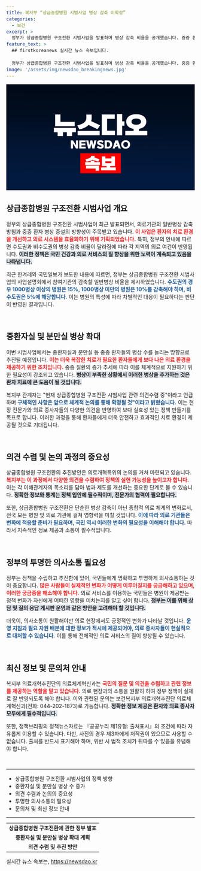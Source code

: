 ```yaml
---
title: 복지부 “상급종합병원 시범사업 병상 감축 미확정”
categories:
  - 보건
excerpt: >
  정부가 상급종합병원 구조전환 시범사업을 발표하며 병상 감축 비율을 공개했습니다. 중증 환자 병상은 오히려 늘린다고 하니, 의료 체계의 대변화가 눈앞에 다가왔습니다!
feature_text: >
  ## firstkoreanews 실시간 뉴스 속보입니다.

  정부가 상급종합병원 구조전환 시범사업을 발표하며 병상 감축 비율을 공개했습니다. 중증 환자 병상은 오히려 늘린다고 하니, 의료 체계의 대변화가 눈앞에 다가왔습니다!
image: '/assets/img/newsdao_breakingnews.jpg'
---
```


<p><img src="/assets/img/newsdao_breakingnews.jpg" alt="firstkoreanews 속보" /></p>

<h2 data-ke-size="size26">상급종합병원 구조전환 시범사업 개요</h2>

<p data-ke-size="size16">정부의 상급종합병원 구조전환 시범사업이 최근 발표되면서, 의료기관의 일반병상 감축 방침과 중증 환자 병상 증설의 방향성이 주목받고 있습니다. <b><span style="color: #ee2323;">이 사업은 환자의 치료 환경을 개선하고 의료 시스템을 효율화하기 위해 기획되었습니다.</span></b> 특히, 정부의 안내에 따르면 수도권과 비수도권의 병상 감축 비율이 달라짐에 따라 각 지역의 의료 여건이 반영됩니다. <b><span style="background-color: #21538527;">이러한 정책은 국민 건강과 의료 서비스의 질 향상을 위한 노력이 계속되고 있음을 나타냅니다.</span></b></p>

<p data-ke-size="size16">최근 한겨레와 국민일보가 보도한 내용에 따르면, 정부는 상급종합병원 구조전환 시범사업의 사업설명회에서 참여기관의 감축할 일반병상 비율을 제시하였습니다. <b><span style="color: #1a5490;">수도권의 경우 1000병상 이상의 병원은 15%, 1000병상 미만의 병원은 10%를 감축해야 하며, 비수도권은 5%에 해당합니다.</span></b> 이는 병원의 특성에 따라 차별적인 대응이 필요하다는 판단이 반영된 결과입니다.</p>

<p data-ke-size="size16">&nbsp;</p>

<h2 data-ke-size="size26">중환자실 및 분만실 병상 확대</h2>

<p data-ke-size="size16">이번 시범사업에서는 중환자실과 분만실 등 중증 환자들의 병상 수를 늘리는 방향으로 추진될 예정입니다. <b><span style="color: #ee2323;">이는 더욱 복잡한 치료가 필요한 환자들에게 보다 나은 의료 환경을 제공하기 위한 조치입니다.</span></b> 중증 질환의 증가 추세에 따라 이를 체계적으로 지원하기 위한 필요성이 강조되고 있습니다. <b><span style="background-color: #21538527;">병상이 부족한 상황에서 이러한 병상을 추가하는 것은 환자 치료에 큰 도움이 될 것입니다.</span></b></p>

<p data-ke-size="size16">복지부 관계자는 "현재 상급종합병원 구조전환 시범사업 관련 의견수렴 중"이라고 언급하며 <b><span style="color: #1a5490;">구체적인 사항은 앞으로 체계적 논의를 통해 확정될 것"이라고 밝혔습니다.</span></b> 이는 현장 전문가와 의료 종사자들의 다양한 의견을 반영하여 보다 실효성 있는 정책 만들기를 목표로 합니다. 이러한 과정을 통해 환자들에게 더욱 안전하고 효과적인 치료 환경이 제공될 것으로 기대됩니다.</p>

<p data-ke-size="size16">&nbsp;</p>

<h2 data-ke-size="size26">의견 수렴 및 논의 과정의 중요성</h2>

<p data-ke-size="size16">상급종합병원 구조전환의 추진방안은 의료개혁특위의 논의를 거쳐 마련되고 있습니다. <b><span style="color: #ee2323;">복지부는 이 과정에서 다양한 의견을 수렴하여 정책의 실현 가능성을 높이고자 합니다.</span></b> 이는 각 이해관계자의 목소리를 담아 법과 제도를 개선하는 중요한 단계로 볼 수 있습니다. <b><span style="background-color: #21538527;">정확한 정보와 통계는 정책 입안에 필수적이며, 전문가의 협력이 필요합니다.</span></b></p>

<p data-ke-size="size16">또한, 상급종합병원 구조전환은 단순한 병상 감축이 아닌 종합적 의료 체계의 변화로서, 전국 모든 병원 및 의료 기관에 걸쳐 영향력을 미칠 것입니다. <b><span style="color: #1a5490;">이에 따라 의료 기관들은 변화에 적응할 준비가 필요하며, 국민 역시 이러한 변화의 필요성을 이해해야 합니다.</span></b> 따라서 지속적인 정보 제공과 소통이 필수적입니다.</p>

<p data-ke-size="size16">&nbsp;</p>

<h2 data-ke-size="size26">정부의 투명한 의사소통 필요성</h2>

<p data-ke-size="size16">정부는 정책을 수립하고 추진함에 있어, 국민들에게 명확하고 투명하게 의사소통하는 것이 중요합니다. <b><span style="color: #ee2323;">많은 사람들이 실제적인 변화가 어떻게 이루어질지를 궁금해하고 있으며, 이러한 궁금증을 해소해야 합니다.</span></b> 의료 서비스를 이용하는 국민들은 병원이 제공받는 정책 변화가 자신에게 어떠한 영향을 미치는지를 알고 싶어 합니다. <b><span style="background-color: #21538527;">정부는 이를 위해 상담 및 질의 응답 게시판 운영과 같은 방안을 고려해야 할 것입니다.</span></b></p>

<p data-ke-size="size16">더욱이, 의사소통이 원활해야만 의료 현장에서도 긍정적인 변화가 나타날 것입니다. <b><span style="color: #1a5490;">운영 지침과 필요 자원 배분에 대한 정보가 적시에 제공되어야, 의료 종사자들이 현실적으로 대처할 수 있습니다.</span></b> 이를 통해 전체적인 의료 서비스의 질이 향상될 수 있습니다.</p>

<p data-ke-size="size16">&nbsp;</p>

<h2 data-ke-size="size26">최신 정보 및 문의처 안내</h2>

<p data-ke-size="size16">복지부 의료개혁추진단의 의료체계혁신과는 <b><span style="color: #ee2323;">국민의 질문 및 의견을 수렴하고 관련 정보를 제공하는 역할을 맡고 있습니다.</span></b> 의료 현장과의 소통을 원활히 하여 정부 정책이 실제로 잘 반영되도록 해야 합니다. 이와 관련된 문의는 보건복지부 의료개혁추진단 의료체계혁신과(전화: 044-202-1873)로 가능합니다. <b><span style="background-color: #21538527;">정확한 정보 제공은 환자와 의료 종사자 모두에게 필수적입니다.</span></b></p>

<p data-ke-size="size16">또한, 정책브리핑의 정책뉴스자료는 『공공누리 제1유형: 출처표시』의 조건에 따라 자유롭게 이용할 수 있습니다. 다만, 사진의 경우 제3자에게 저작권이 있으므로 사용할 수 없습니다. 출처를 반드시 표기해야 하며, 위반 시 법적 조치가 뒤따를 수 있음을 유념해야 합니다.</p>

<p data-ke-size="size16">&nbsp;</p>

<hr>

<ul>
    <li>상급종합병원 구조전환 시범사업의 정책 방향</li>
    <li>중환자실 및 분만실 병상 수 증가</li>
    <li>의견 수렴과 논의의 중요성</li>
    <li>투명한 의사소통의 필요성</li>
    <li>문의처 및 최신 정보 안내</li>
</ul>

<hr>

<table>
<tr>
    <td style="text-align: center; height: 17px;"><b>상급종합병원 구조전환에 관한 정부 발표</b></td>
</tr>
<tr>
    <td style="text-align: center; height: 17px;"><b>중환자실 및 분만실 병상 확대 계획</b></td>
</tr>
<tr>
    <td style="text-align: center; height: 17px;"><b>의견 수렴 및 추진 방안</b></td>
</tr>
</table>
실시간 뉴스 속보는, <a href="https://newsdao.kr" rel="dofollow">https://newsdao.kr</a>


